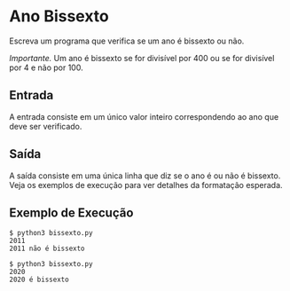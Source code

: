 # Ano Bissexto

Escreva um programa que verifica se um ano é bissexto ou não.

*Importante.* Um ano é bissexto se for divisível por 400 ou se for
divisível por 4 e não por 100.

## Entrada

A entrada consiste em um único valor inteiro correspondendo ao ano
que deve ser verificado.

## Saída

A saída consiste em uma única linha que diz se o ano é ou
não é bissexto. Veja os exemplos de execução para ver
detalhes da formatação esperada.

## Exemplo de Execução

```
$ python3 bissexto.py
2011
2011 não é bissexto
```

```
$ python3 bissexto.py
2020
2020 é bissexto
```
